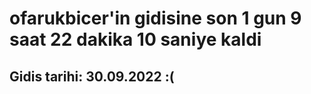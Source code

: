 # ofarukbicer'in gidisine son 1 gun 9 saat 22 dakika 10 saniye kaldi

## Gidis tarihi: 30.09.2022 :(